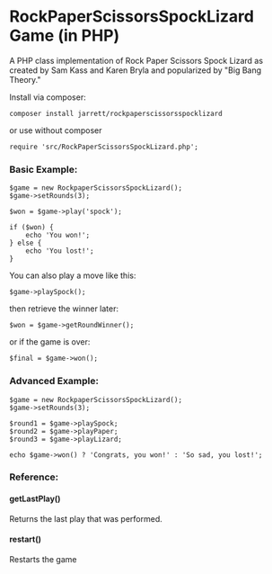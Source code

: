 # RockPaperScissorsSpockLizard Game (in PHP)

A PHP class implementation of Rock Paper Scissors Spock Lizard as created by Sam Kass and Karen Bryla and popularized by "Big Bang Theory."

Install via composer:

    composer install jarrett/rockpaperscissorsspocklizard

or use without composer

    require 'src/RockPaperScissorsSpockLizard.php';
    
### Basic Example:
    
    $game = new RockpaperScissorsSpockLizard();
    $game->setRounds(3);
    
    $won = $game->play('spock');
    
    if ($won) {
        echo 'You won!';
    } else {
        echo 'You lost!';
    }

You can also play a move like this:

    $game->playSpock();

then retrieve the winner later:

    $won = $game->getRoundWinner();
    
or if the game is over:

    $final = $game->won();
    
### Advanced Example:

    $game = new RockpaperScissorsSpockLizard();
    $game->setRounds(3);
    
    $round1 = $game->playSpock;
    $round2 = $game->playPaper;
    $round3 = $game->playLizard;
    
    echo $game->won() ? 'Congrats, you won!' : 'So sad, you lost!';
        
### Reference:
#### getLastPlay()
Returns the last play that was performed. 
#### restart()
Restarts the game